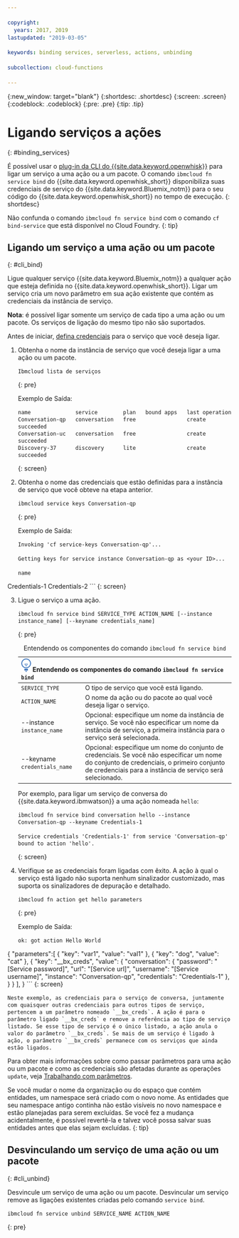```yaml
---

copyright:
  years: 2017, 2019
lastupdated: "2019-03-05"

keywords: binding services, serverless, actions, unbinding

subcollection: cloud-functions

---
```


{:new_window: target="blank"}
{:shortdesc: .shortdesc}
{:screen: .screen}
{:codeblock: .codeblock}
{:pre: .pre}
{:tip: .tip}


# Ligando serviços a ações
{: #binding_services}

É possível usar o [plug-in da CLI do {{site.data.keyword.openwhisk}}](/docs/openwhisk?topic=cloud-functions-cloudfunctions_cli) para ligar um serviço a uma ação ou a um pacote. O comando `ibmcloud fn service bind` do {{site.data.keyword.openwhisk_short}} disponibiliza suas credenciais de serviço do {{site.data.keyword.Bluemix_notm}} para o seu código do {{site.data.keyword.openwhisk_short}} no tempo de execução.
{: shortdesc}


Não confunda o comando `ibmcloud fn service bind` com o comando `cf bind-service` que está disponível no Cloud Foundry.
{: tip}


## Ligando um serviço a uma ação ou um pacote
{: #cli_bind}

Ligue qualquer serviço {{site.data.keyword.Bluemix_notm}} a qualquer ação que esteja definida no {{site.data.keyword.openwhisk_short}}. Ligar um serviço cria um novo parâmetro em sua ação existente que contém as credenciais da instância de serviço.

**Nota**: é possível ligar somente um serviço de cada tipo a uma ação ou um pacote. Os serviços de ligação do mesmo tipo não são suportados.

Antes de iniciar, [defina credenciais](/docs/resources?topic=resources-externalapp#externalapp) para o serviço que você deseja ligar.

1. Obtenha o nome da instância de serviço que você deseja ligar a uma ação ou um pacote.
    ```
    Ibmcloud lista de serviços
    ```
    {: pre}

    Exemplo de Saída:
    ```
    name              service        plan   bound apps   last operation
    Conversation-qp   conversation   free                create succeeded
    Conversation-uc   conversation   free                create succeeded
    Discovery-37      discovery      lite                create succeeded
    ```
    {: screen}

2. Obtenha o nome das credenciais que estão definidas para a instância de serviço que você obteve na etapa anterior.
    ```
    ibmcloud service keys Conversation-qp
    ```
    {: pre}

    Exemplo de Saída:
    ```
    Invoking 'cf service-keys Conversation-qp'...

    Getting keys for service instance Conversation-qp as <your ID>...

    name
Credentials-1
Credentials-2
    ```
    {: screen}

3. Ligue o serviço a uma ação.
    ```
    ibmcloud fn service bind SERVICE_TYPE ACTION_NAME [--instance instance_name] [--keyname credentials_name]
    ```
    {: pre}

    <table>
    <caption>Entendendo os componentes do comando <code>ibmcloud fn service bind</code></caption>
    <thead>
    <th colspan=2><img src="images/idea.png" alt="Ícone de ideia"/> Entendendo os componentes do comando <code>ibmcloud fn service bind</code></th>
    </thead>
    <tbody>
    <tr>
    <td><code>SERVICE_TYPE</code></td>
    <td>O tipo de serviço que você está ligando.</td>
    </tr>
    <tr>
    <td><code>ACTION_NAME</code></td>
    <td>O nome da ação ou do pacote ao qual você deseja ligar o serviço.</td>
    </tr>
    <tr>
    <td>--instance <code>instance_name</code></td>
    <td>Opcional: especifique um nome da instância de serviço. Se você não especificar um nome da instância de serviço, a primeira instância para o serviço será selecionada.</td>
    </tr>
    <tr>
    <td>--keyname <code>credentials_name</code></td>
    <td>Opcional: especifique um nome do conjunto de credenciais. Se você não especificar um nome do conjunto de credenciais, o primeiro conjunto de credenciais para a instância de serviço será selecionado.</td>
    </tr>
    </tbody></table>

    Por exemplo, para ligar um serviço de conversa do {{site.data.keyword.ibmwatson}} a uma ação nomeada `hello`:
    ```
    ibmcloud fn service bind conversation hello --instance Conversation-qp --keyname Credentials-1

    Service credentials 'Credentials-1' from service 'Conversation-qp' bound to action 'hello'.
    ```
    {: screen}

4. Verifique se as credenciais foram ligadas com êxito. A ação à qual o serviço está ligado não suporta nenhum sinalizador customizado, mas suporta os sinalizadores de depuração e detalhado.
    ```
    ibmcloud fn action get hello parameters
    ```
    {: pre}

    Exemplo de Saída:
    ```
    ok: got action Hello World
{
        "parameters":[ {
                "key": "var1",
            "value": "val1"
            },
            {
                "key": "dog",
            "value": "cat"
            },
            {
                "key": "__bx_creds",
            "value": {
                    "conversation": {
                        "password": "[Service password]",
                    "url": "[Service url]",
                    "username": "[Service username]",
                    "instance": "Conversation-qp",
                    "credentials": "Credentials-1"
                    },
                }
            }
        ],
    }
    ```
    {: screen}

    Neste exemplo, as credenciais para o serviço de conversa, juntamente com quaisquer outras credenciais para outros tipos de serviço, pertencem a um parâmetro nomeado `__bx_creds`. A ação é para o parâmetro ligado `__bx_creds` e remove a referência ao tipo de serviço listado. Se esse tipo de serviço é o único listado, a ação anula o valor do parâmetro `__bx_creds`. Se mais de um serviço é ligado à ação, o parâmetro `__bx_creds` permanece com os serviços que ainda estão ligados.

Para obter mais informações sobre como passar parâmetros para uma ação ou um pacote e como as credenciais são afetadas durante as operações `update`, veja [Trabalhando com parâmetros](/docs/openwhisk?topic=cloud-functions-working-with-parameters#pass-params-action).


Se você mudar o nome da organização ou do espaço que contém entidades, um namespace será criado com o novo nome. As entidades que seu namespace antigo continha não estão visíveis no novo namespace e estão planejadas para serem excluídas. Se você fez a mudança acidentalmente, é possível revertê-la e talvez você possa salvar suas entidades antes que elas sejam excluídas.
{: tip}


## Desvinculando um serviço de uma ação ou um pacote
{: #cli_unbind}

Desvincule um serviço de uma ação ou um pacote. Desvincular um serviço remove as ligações existentes criadas pelo comando `service bind`.

```
ibmcloud fn service unbind SERVICE_NAME ACTION_NAME
```
{: pre}
